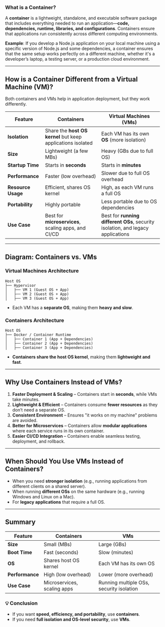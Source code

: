 ### **What is a Container?**
A **container** is a lightweight, standalone, and executable software package that includes everything needed to run an application—**code, dependencies, runtime, libraries, and configurations**. Containers ensure that applications run consistently across different computing environments.

**Example**: If you develop a Node.js application on your local machine using a specific version of Node.js and some dependencies, a container ensures that the same setup works perfectly on a different machine, whether it's a developer’s laptop, a testing server, or a production cloud environment.

---

## **How is a Container Different from a Virtual Machine (VM)?**
Both containers and VMs help in application deployment, but they work differently.

| Feature | **Containers** | **Virtual Machines (VMs)** |
|---------|--------------|---------------------------|
| **Isolation** | Share the **host OS kernel** but keep applications isolated | Each VM has its own **OS** (more isolation) |
| **Size** | Lightweight (a few MBs) | Heavy (GBs due to full OS) |
| **Startup Time** | Starts in **seconds** | Starts in **minutes** |
| **Performance** | Faster (low overhead) | Slower due to full OS overhead |
| **Resource Usage** | Efficient, shares OS kernel | High, as each VM runs a full OS |
| **Portability** | Highly portable | Less portable due to OS dependencies |
| **Use Case** | Best for **microservices**, scaling apps, and CI/CD | Best for **running different OSs**, security isolation, and legacy applications |

---

## **Diagram: Containers vs. VMs**
### **Virtual Machines Architecture**
```
Host OS
├── Hypervisor
│   ├── VM 1 (Guest OS + App)
│   ├── VM 2 (Guest OS + App)
│   ├── VM 3 (Guest OS + App)
```
- Each VM has a **separate OS**, making them **heavy and slow**.

### **Containers Architecture**
```
Host OS
├── Docker / Container Runtime
│   ├── Container 1 (App + Dependencies)
│   ├── Container 2 (App + Dependencies)
│   ├── Container 3 (App + Dependencies)
```
- **Containers share the host OS kernel**, making them **lightweight and fast**.

---

## **Why Use Containers Instead of VMs?**
1. **Faster Deployment & Scaling** – Containers start in **seconds**, while VMs take minutes.  
2. **Lightweight & Efficient** – Containers consume **fewer resources** as they don’t need a separate OS.  
3. **Consistent Environment** – Ensures "it works on my machine" problems are avoided.  
4. **Better for Microservices** – Containers allow **modular applications** where each service runs in its own container.  
5. **Easier CI/CD Integration** – Containers enable seamless testing, deployment, and rollback.

---

## **When Should You Use VMs Instead of Containers?**
- When you need **stronger isolation** (e.g., running applications from different clients on a shared server).  
- When running **different OSs** on the same hardware (e.g., running Windows and Linux on a Mac).  
- For **legacy applications** that require a full OS.

---

## **Summary**
| Feature | **Containers** | **VMs** |
|---------|--------------|---------|
| **Size** | Small (MBs) | Large (GBs) |
| **Boot Time** | Fast (seconds) | Slow (minutes) |
| **OS** | Shares host OS kernel | Each VM has its own OS |
| **Performance** | High (low overhead) | Lower (more overhead) |
| **Use Case** | Microservices, scaling apps | Running multiple OSs, security isolation |

### **💡 Conclusion**
- If you want **speed, efficiency, and portability**, use **containers**.
- If you need **full isolation and OS-level security**, use **VMs**.